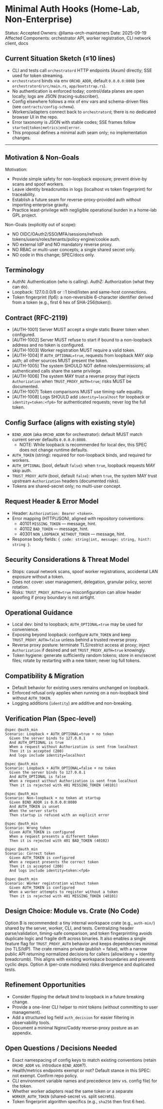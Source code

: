 # Minimal Auth Hooks (Home-Lab, Non-Enterprise)

Status: Accepted
Owners: @llama-orch-maintainers
Date: 2025-09-19
Affected Components: orchestrator API, worker registration, CLI network client, docs

## Current Situation Sketch (≤10 lines)
- CLI and tests call `orchestratord` HTTP endpoints (Axum) directly; SSE used for token streaming.
- `orchestratord` binds via env `ORCHD_ADDR`, default `0.0.0.0:8080` (see `orchestratord/src/main.rs`, `app/bootstrap.rs`).
- No authentication is enforced today; control/data planes are open locally; logs are JSON (tracing-subscriber).
- Config elsewhere follows a mix of env vars and schema-driven files (see `contracts/config-schema`).
- Workers/adapters connect back to `orchestratord`; there is no dedicated browser UI in the repo.
- Error taxonomy is JSON with stable codes; SSE frames follow `started|token|metrics|end|error`.
- This proposal defines a minimal auth seam only; no implementation changes.

---

## Motivation & Non-Goals

Motivation:
- Provide simple safety for non-loopback exposure; prevent drive-by scans and spoof workers.
- Leave identity breadcrumbs in logs (localhost vs token fingerprint) for traceability.
- Establish a future seam for reverse-proxy-provided auth without importing enterprise gravity.
- Practice least-privilege with negligible operational burden in a home-lab GPL project.

Non-Goals (explicitly out of scope):
- NO OIDC/OAuth2/SSO/MFA/sessions/refresh tokens/users/roles/tenants/policy engine/cookie auth.
- NO external IdP and NO mandatory reverse proxy.
- NO RBAC or multi-user concepts; a single shared secret only.
- NO code in this change; SPEC/docs only.

## Terminology
- AuthN: Authentication (who is calling). AuthZ: Authorization (what they can do).
- Loopback: 127.0.0.0/8 or ::1 bind/listen and same-host connections.
- Token fingerprint (fp6): a non-reversible 6-character identifier derived from a token (e.g., first 6 hex of SHA-256(token)).

## Contract (RFC-2119)
- [AUTH-1001] Server MUST accept a single static Bearer token when configured.
- [AUTH-1002] Server MUST refuse to start if bound to a non-loopback address and no token is configured.
- [AUTH-1003] Worker registration MUST require a valid token.
- [AUTH-1004] If `AUTH_OPTIONAL=true`, requests from loopback MAY skip auth; all other sources MUST present the token.
- [AUTH-1005] The system SHOULD NOT define roles/permissions; all authenticated calls share the same privilege.
- [AUTH-1006] The system MAY trust a reverse proxy that injects `Authorization` when `TRUST_PROXY_AUTH=true`; risks MUST be documented.
- [AUTH-1007] Token comparisons MUST use timing-safe equality.
- [AUTH-1008] Logs SHOULD add `identity=localhost` for loopback or `identity=token:<fp6>` for authenticated requests; never log the full token.

## Config Surface (aligns with existing style)
- `BIND_ADDR` (aka `ORCHD_ADDR` for orchestrator): default MUST match current server defaults `0.0.0.0:8080`.
  - NOTE: While loopback is recommended for local dev, this SPEC does not change runtime defaults.
- `AUTH_TOKEN` (string): required for non-loopback binds, and required for workers.
- `AUTH_OPTIONAL` (bool, default `false`): when `true`, loopback requests MAY skip auth.
- `TRUST_PROXY_AUTH` (bool, default `false`): when `true`, the system MAY trust upstream `Authorization` headers (documented risks).
- Tokens are shared-secret only; no multi-user concept.

## Request Header & Error Model
- Header: `Authorization: Bearer <token>`.
- Error mapping (HTTP/JSON), aligned with repository conventions:
  - 40101 `MISSING_TOKEN` — message, hint.
  - 40102 `BAD_TOKEN` — message, hint.
  - 40301 `NON_LOOPBACK_WITHOUT_TOKEN` — message, hint.
- Response body fields: `{ code: string|int, message: string, hint?: string }`.

## Security Considerations & Threat Model
- Stops: casual network scans, spoof worker registrations, accidental LAN exposure without a token.
- Does not cover: user management, delegation, granular policy, secret rotation.
- Risks: `TRUST_PROXY_AUTH=true` misconfiguration can allow header spoofing if proxy boundary is not airtight.

## Operational Guidance
- Local dev: bind to loopback; `AUTH_OPTIONAL=true` may be used for convenience.
- Exposing beyond loopback: configure `AUTH_TOKEN` and keep `TRUST_PROXY_AUTH=false` unless behind a trusted reverse proxy.
- Reverse proxy posture: terminate TLS/restrict access at proxy; inject `Authorization` if desired and set `TRUST_PROXY_AUTH=true` knowingly.
- Token hygiene: generate sufficiently random tokens; store in env/secret files; rotate by restarting with a new token; never log full tokens.

## Compatibility & Migration
- Default behavior for existing users remains unchanged on loopback.
- Enforced refusal only applies when running on a non-loopback bind without `AUTH_TOKEN`.
- Logging additions (`identity`) are additive and non-breaking.

## Verification Plan (Spec-level)
```gherkin
@spec @auth_min
Scenario: Loopback + AUTH_OPTIONAL=true + no token
  Given the server binds to 127.0.0.1
  And AUTH_OPTIONAL is true
  When a request without Authorization is sent from localhost
  Then it is accepted (200)
  And logs include identity=localhost

@spec @auth_min
Scenario: Loopback + AUTH_OPTIONAL=false + no token
  Given the server binds to 127.0.0.1
  And AUTH_OPTIONAL is false
  When a request without Authorization is sent from localhost
  Then it is rejected with 401 MISSING_TOKEN (40101)

@spec @auth_min
Scenario: Non-loopback + no token at startup
  Given BIND_ADDR is 0.0.0.0:8080
  And AUTH_TOKEN is unset
  When the server starts
  Then startup is refused with an explicit error

@spec @auth_min
Scenario: Wrong token
  Given AUTH_TOKEN is configured
  When a request presents a different token
  Then it is rejected with 401 BAD_TOKEN (40102)

@spec @auth_min
Scenario: Correct token
  Given AUTH_TOKEN is configured
  When a request presents the correct token
  Then it is accepted (200)
  And logs include identity=token:<fp6>

@spec @auth_min
Scenario: Worker registration without token
  Given AUTH_TOKEN is configured
  When a worker attempts to register without a token
  Then it is rejected with 401 MISSING_TOKEN (40101)
```

## Design Choice: Module vs. Crate (No Code)
Option B is recommended: a tiny internal workspace crate (e.g., `auth-min/`) shared by the server, worker, CLI, and tests. Centralizing header parse/validation, timing-safe comparison, and token fingerprinting avoids duplicate logic and fragile drift across binaries. It also enables a single feature flag for `TRUST_PROXY_AUTH` behavior and keeps dependencies minimal (no TLS/IdP). The crate remains private (publish = false), with a narrow public API returning normalized decisions for callers (allow/deny + identity breadcrumb). This aligns with existing workspace boundaries and prevents cyclic deps. Option A (per-crate modules) risks divergence and duplicated tests.

## Refinement Opportunities
- Consider flipping the default bind to loopback in a future breaking change.
- Provide a one-liner CLI helper to mint tokens (without committing to user management).
- Add a structured log field `auth_decision` for easier filtering in observability tools.
- Document a minimal Nginx/Caddy reverse-proxy posture as an appendix.

## Open Questions / Decisions Needed
- Exact namespacing of config keys to match existing conventions (retain `ORCHD_ADDR` vs. introduce `BIND_ADDR`?).
- Health/metrics endpoints exempt or not? Default stance in this SPEC: not exempt. Confirm repo policy.
- CLI environment variable names and precedence (env vs. config file) for the token.
- Whether worker adapters read the same token or a separate `WORKER_AUTH_TOKEN` (shared-secret vs. split secrets).
- Token fingerprint algorithm specifics (e.g., `sha256` then first 6 hex).
